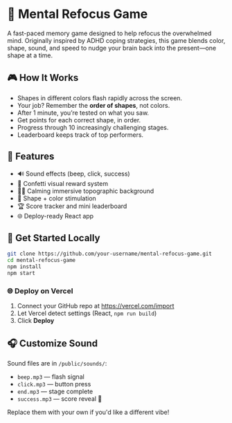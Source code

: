 # 🧠 Mental Refocus Game

A fast-paced memory game designed to help refocus the overwhelmed mind. Originally inspired by ADHD coping strategies, this game blends color, shape, sound, and speed to nudge your brain back into the present—one shape at a time.

## 🎮 How It Works

- Shapes in different colors flash rapidly across the screen.
- Your job? Remember the **order of shapes**, not colors.
- After 1 minute, you’re tested on what you saw.
- Get points for each correct shape, in order.
- Progress through 10 increasingly challenging stages.
- Leaderboard keeps track of top performers.

## 🌟 Features

- 🔊 Sound effects (beep, click, success)
- 🎉 Confetti visual reward system
- 🧘‍♀️ Calming immersive topographic background
- 🧠 Shape + color stimulation
- 🏆 Score tracker and mini leaderboard
- 🌐 Deploy-ready React app

## 🚀 Get Started Locally

```bash
git clone https://github.com/your-username/mental-refocus-game.git
cd mental-refocus-game
npm install
npm start
```

### 🌐 Deploy on Vercel

1. Connect your GitHub repo at https://vercel.com/import  
2. Let Vercel detect settings (React, `npm run build`)  
3. Click **Deploy**

## 🎧 Customize Sound

Sound files are in `/public/sounds/`:
- `beep.mp3` — flash signal
- `click.mp3` — button press
- `end.mp3` — stage complete
- `success.mp3` — score reveal 🎉

Replace them with your own if you'd like a different vibe!
